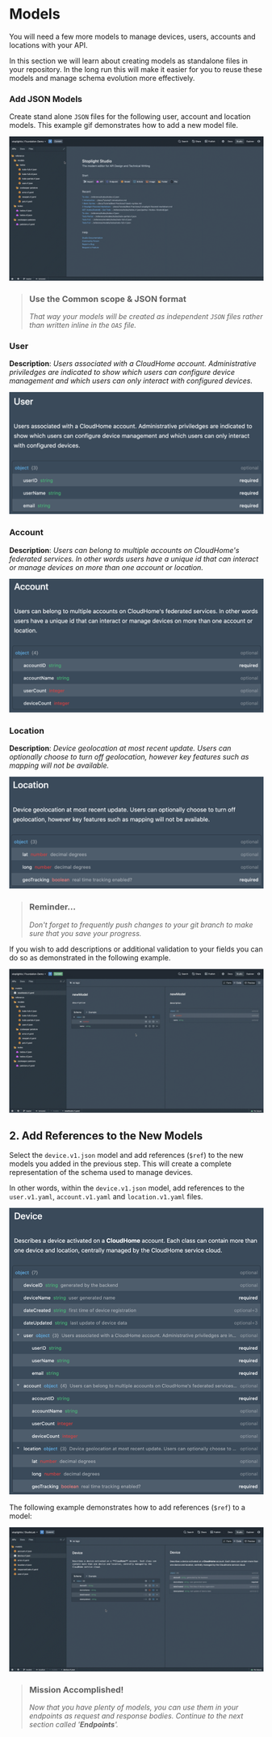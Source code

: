 # Models

You will need a few more models to manage devices, users, accounts and locations with your API. 

In this section we will learn about creating models as standalone files in your repository. In the long run this will make it easier for you to reuse these models and manage schema evolution more effectively.

### Add JSON Models
Create stand alone `JSON` files for the following user, account and location models. This example gif demonstrates how to add a new model file.

![add model](../../assets/images/addModel.gif)

<!-- theme: warning -->
> ### Use the Common scope & JSON format
>*That way your models will be created as independent *`JSON`* files rather than written inline in the *`OAS`* file.*

### User
**Description**: *Users associated with a CloudHome account. Administrative priviledges are indicated to show which users can configure device management and which users can only interact with configured devices.*

![user model](../../assets/images/user.png)

### Account
**Description**: *Users can belong to multiple accounts on CloudHome's federated services. In other words users have a unique id that can interact or manage devices on more than one account or location.*

![account model](../../assets/images/account.png)

### Location
**Description**: *Device geolocation at most recent update. Users can optionally choose to turn off geolocation, however key features such as mapping will not be available.*

![location model](../../assets/images/location.png)


<!-- theme: info -->

> ### Reminder...
>
> *Don't forget to frequently push changes to your git branch to make sure that you save your progress.*

If you wish to add descriptions or additional validation to your fields you can do so as demonstrated in the following example.

![model properties](../../assets/images/modelProps.gif)

## 2. Add References to the New Models
Select the `device.v1.json` model and add references (`$ref`) to the new models you added in the previous step. This will create a complete representation of the schema used to manage devices. 

In other words, within the `device.v1.json` model, add references to the `user.v1.yaml`, `account.v1.yaml` and `location.v1.yaml` files.

![devices](../../assets/images/device.png)

The following example demonstrates how to add references (`$ref`) to a model:

![add references](../../assets/images/addRefs.gif)

<!-- theme: success -->

> ### Mission Accomplished!
>
>*Now that you have plenty of models, you can use them in your endpoints as request and response bodies. Continue to the next section called '**Endpoints**'.*


